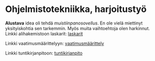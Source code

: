 # Ohjelmistotekniikka, harjoitustyö
**Alustava** idea oli tehdä *muistiinpanosovellus*. En ole vielä miettinyt
yksityiskohtia sen tarkemmin. Myös muita vaihtoehtoja olen harkinnut.
Linkki alihakemistoon laskarit: [laskarit](laskarit)

Linkki vaatimusmäärittelyyn: [vaatimusmäärittely](https://github.com/eampesu/ot-repo/blob/master/dokumentaatio/vaatimusmaarittely.md)

Linkki tuntikirjanpitoon: [tuntikirjanpito](https://github.com/eampesu/ot-repo/blob/master/dokumentaatio/tuntikirjanptio.md)

